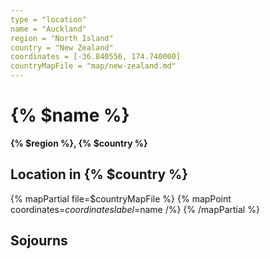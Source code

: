 ```yaml
---
type = "location"
name = "Auckland"
region = "North Island"
country = "New Zealand"
coordinates = [-36.840556, 174.740000]
countryMapFile = "map/new-zealand.md"
---
```


# {% $name %}

**{% $region %}, {% $country %}**

## Location in {% $country %}

{% mapPartial file=$countryMapFile %}
  {% mapPoint coordinates=$coordinates label=$name /%}
{% /mapPartial %}

## Sojourns
